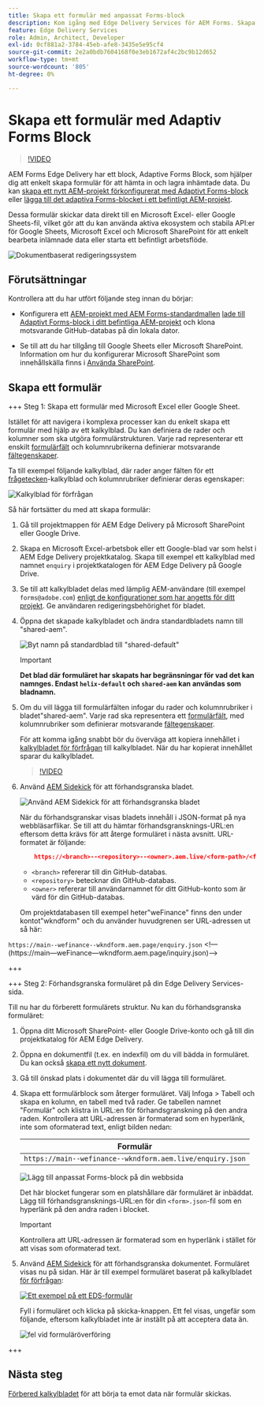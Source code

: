 ```yaml
---
title: Skapa ett formulär med anpassat Forms-block
description: Kom igång med Edge Delivery Services för AEM Forms. Skapa perfekta formulär, snabbt! AEM Forms Edge Delivery-baserad redigering = blixtsnabb och SEO-anpassade formulär för nöjdare användare och sökmotorer.
feature: Edge Delivery Services
role: Admin, Architect, Developer
exl-id: 0cf881a2-3784-45eb-afe8-3435e5e95cf4
source-git-commit: 2e2a0bdb7604168f0e3eb1672af4c2bc9b12d652
workflow-type: tm+mt
source-wordcount: '805'
ht-degree: 0%

---
```


# Skapa ett formulär med Adaptiv Forms Block

>[!VIDEO](https://video.tv.adobe.com/v/3427881?quality=12&learn=on)

AEM Forms Edge Delivery har ett block, Adaptive Forms Block, som hjälper dig att enkelt skapa formulär för att hämta in och lagra inhämtade data. Du kan [skapa ett nytt AEM-projekt förkonfigurerat med Adaptivt Forms-block](/help/edge/docs/forms/tutorial.md#create-a-new-aem-project-pre-configured-with-adaptive-forms-block) eller [lägga till det adaptiva Forms-blocket i ett befintligt AEM-projekt](/help/edge/docs/forms/tutorial.md#add-adaptive-forms-block-to-your-existing-aem-project).

Dessa formulär skickar data direkt till en Microsoft Excel- eller Google Sheets-fil, vilket gör att du kan använda aktiva ekosystem och stabila API:er för Google Sheets, Microsoft Excel och Microsoft SharePoint för att enkelt bearbeta inlämnade data eller starta ett befintligt arbetsflöde.

![Dokumentbaserat redigeringssystem](/help/edge/assets/document-based-authoring-workflow-create-form.png)


## Förutsättningar

Kontrollera att du har utfört följande steg innan du börjar:

- Konfigurera ett [AEM-projekt med AEM Forms-standardmallen](/help/edge/docs/forms/tutorial.md#create-a-new-aem-project-pre-configured-with-adaptive-forms-block) [lade till Adaptivt Forms-block i ditt befintliga AEM-projekt](/help/edge/docs/forms/tutorial.md#add-adaptive-forms-block-to-your-existing-aem-project) och klona motsvarande GitHub-databas på din lokala dator.
<!--In this document, the local folder of your Edge Delivery Services (EDS) project is referred as `[EDS Project repository]`.  -->
- Se till att du har tillgång till Google Sheets eller Microsoft SharePoint. Information om hur du konfigurerar Microsoft SharePoint som innehållskälla finns i [Använda SharePoint](https://www.aem.live/docs/setup-customer-sharepoint).



## Skapa ett formulär

<!--
+++ Step 1: Add the Adaptive Forms Block to your Edge Delivery Services (EDS) project.

The Adaptive  empowers users to create forms for an Edge Delivery Service Site. However, this block isn't included in the default AEM boilerplate (used to create an Edge Delivery Services project). To seamlessly integrate the Adaptive Forms Block into your Edge Delivery Services project:

1. **Clone the Adaptive Forms Block repository**: Clone the [Adaptive Forms Block repository](https://github.com/adobe-rnd/form-block) on your local machine. It contains the code to render the form on an EDS webpage. In this document, the local folder of your Forms Block repository is referred as `[Adaptive Forms Block repository]`.
2. **Locate the Adaptive Forms Block Repository:** Access the [Adaptive Forms Block repository]/blocks/src folder and copy its content. 

3. on your local machine and copy the `form` folder. 
4. **Paste the Adaptive Forms Block's code into your EDS Project:**
Navigate to the [EDS Project repository]/blocks/ folder on your local machine and create a 'form' folder. Paste the `[Adaptive Forms Block repository]/blocks/src content`, copied in perevious step to the `[EDS Project repository]/blocks/form` folder.
1. **Commit Changes to GitHub:** Check in the `[EDS Project repository]/blocks/form` folder and its underlying files to your Edge Delivery Services project on GitHub.

After completing these steps, the Adaptive Forms Block is successfully added to your Edge Delivery Services (EDS) project repository on GitHub. You can now create and add forms to a EDS Sites page.
 

**Troubleshooting GitHub build issues**

Ensure a smooth GitHub build process by addressing potential issues:

- **Resolve Module Path Error:**
    If you encounter the error "Unable to resolve path to module "'../../scripts/lib-franklin.js'", navigate to the [EDS Project]/blocks/forms/form.js file. Update the import statement by replacing the lib-franklin.js file with the aem.js file.

- **Handle Linting Errors:**
    Should you come across any linting errors, you can bypass them. Open the [EDS Project]/package.json file and modify the "lint" script from "lint": "npm run lint:js && npm run lint:css" to "lint": "echo 'skipping linting for now'". Save the file and commit the changes to your GitHub project. -->

+++ Steg 1: Skapa ett formulär med Microsoft Excel eller Google Sheet.

Istället för att navigera i komplexa processer kan du enkelt skapa ett formulär med hjälp av ett kalkylblad. Du kan definiera de rader och kolumner som ska utgöra formulärstrukturen. Varje rad representerar ett enskilt [formulärfält](/help/edge/docs/forms/form-components.md#available-components) och kolumnrubrikerna definierar motsvarande [fältegenskaper](/help/edge/docs/forms/form-components.md#components-properties).

Ta till exempel följande kalkylblad, där rader anger fälten för ett [frågetecken](/help/edge/assets/enquiry.xlsx)-kalkylblad och kolumnrubriker definierar deras egenskaper:

![Kalkylblad för förfrågan](/help/edge/assets/enquiry-form-spreadsheet.png)

Så här fortsätter du med att skapa formulär:

1. Gå till projektmappen för AEM Edge Delivery på Microsoft SharePoint eller Google Drive.

1. Skapa en Microsoft Excel-arbetsbok eller ett Google-blad var som helst i AEM Edge Delivery projektkatalog. Skapa till exempel ett kalkylblad med namnet `enquiry` i projektkatalogen för AEM Edge Delivery på Google Drive.

   <!-- ![Sample Content on Google Drive](/help/edge/assets/upload-sample-files-to-your-content-folder.png)-->

1. Se till att kalkylbladet delas med lämplig AEM-användare (till exempel `forms@adobe.com`) [enligt de konfigurationer som har angetts för ditt projekt](https://www.aem.live/docs/setup-customer-sharepoint). Ge användaren redigeringsbehörighet för bladet.

1. Öppna det skapade kalkylbladet och ändra standardbladets namn till &quot;shared-aem&quot;.

   ![Byt namn på standardblad till &quot;shared-default&quot;](/help/edge/assets/rename-sheet-to-shared-default.png)

   >[!IMPORTANT]
   >
   >**Det blad där formuläret har skapats har begränsningar för vad det kan namnges. Endast `helix-default` och `shared-aem` kan användas som bladnamn.**

1. Om du vill lägga till formulärfälten infogar du rader och kolumnrubriker i bladet&quot;shared-aem&quot;. Varje rad ska representera ett [formulärfält](/help/edge/docs/forms/form-components.md#available-components), med kolumnrubriker som definierar motsvarande [fältegenskaper](/help/edge/docs/forms/form-components.md#components-properties).


   För att komma igång snabbt bör du överväga att kopiera innehållet i [kalkylbladet för förfrågan](/help/edge/assets/enquiry.xlsx) till kalkylbladet. När du har kopierat innehållet sparar du kalkylbladet.

   >[!VIDEO](https://video.tv.adobe.com/v/3427468?quality=12&learn=on)


1. Använd [AEM Sidekick](https://www.aem.live/developer/tutorial#preview-and-publish-your-content) för att förhandsgranska bladet.

   ![Använd AEM Sidekick för att förhandsgranska bladet](/help/edge/assets/preview-form.png)

   När du förhandsgranskar visas bladets innehåll i JSON-format på nya webbläsarflikar. Se till att du hämtar förhandsgransknings-URL:en eftersom detta krävs för att återge formuläret i nästa avsnitt. URL-formatet är följande:


   ```JSON
       https://<branch>--<repository>--<owner>.aem.live/<form-path>/<form-file-name>.json
   ```

   - `<branch>` refererar till din GitHub-databas.
   - `<repository>` betecknar din GitHub-databas.
   - `<owner>` refererar till användarnamnet för ditt GitHub-konto som är värd för din GitHub-databas.

   Om projektdatabasen till exempel heter&quot;weFinance&quot; finns den under kontot&quot;wkndform&quot; och du använder huvudgrenen ser URL-adressen ut så här:

`https://main--wefinance--wkndform.aem.page/enquiry.json`
&lt;!—(https://main—weFinance—wkndform.aem.page/inquiry.json)—>


+++

+++ Steg 2: Förhandsgranska formuläret på din Edge Delivery Services-sida.


Till nu har du förberett formulärets struktur. Nu kan du förhandsgranska formuläret:

1. Öppna ditt Microsoft SharePoint- eller Google Drive-konto och gå till din projektkatalog för AEM Edge Delivery.



1. Öppna en dokumentfil (t.ex. en indexfil) om du vill bädda in formuläret. Du kan också [skapa ett nytt dokument](/help/edge/assets/enquiry-form.docx).

1. Gå till önskad plats i dokumentet där du vill lägga till formuläret.

1. Skapa ett formulärblock som återger formuläret. Välj Infoga > Tabell och skapa en kolumn, en tabell med två rader. Ge tabellen namnet &quot;Formulär&quot; och klistra in URL:en för förhandsgranskning på den andra raden. Kontrollera att URL-adressen är formaterad som en hyperlänk, inte som oformaterad text, enligt bilden nedan:

   | Formulär |
   |---|
   | `https://main--wefinance--wkndform.aem.live/enquiry.json` |


   ![Lägg till anpassat Forms-block på din webbsida](/help/edge/assets/enquiry-doc-to-embed-form.png)

   Det här blocket fungerar som en platshållare där formuläret är inbäddat. Lägg till förhandsgransknings-URL:en för din `<form>.json`-fil som en hyperlänk på den andra raden i blocket.

   >[!IMPORTANT]
   >
   >
   > Kontrollera att URL-adressen är formaterad som en hyperlänk i stället för att visas som oformaterad text.


1. Använd [AEM Sidekick](https://www.aem.live/developer/tutorial#preview-and-publish-your-content) för att förhandsgranska dokumentet. Formuläret visas nu på sidan. Här är till exempel formuläret baserat på kalkylbladet [för förfrågan](/help/edge/assets/enquiry-form.docx):


   [![Ett exempel på ett EDS-formulär](/help/edge/assets/updated-form.png)](https://main--wefinance--wkndform.aem.page/enquiry-form)

   Fyll i formuläret och klicka på skicka-knappen. Ett fel visas, ungefär som följande, eftersom kalkylbladet inte är inställt på att acceptera data än.

   ![fel vid formuläröverföring](/help/edge/assets/form-error.png)

+++


## Nästa steg

[Förbered kalkylbladet](/help/edge/docs/forms/submit-forms.md) för att börja ta emot data när formulär skickas.


